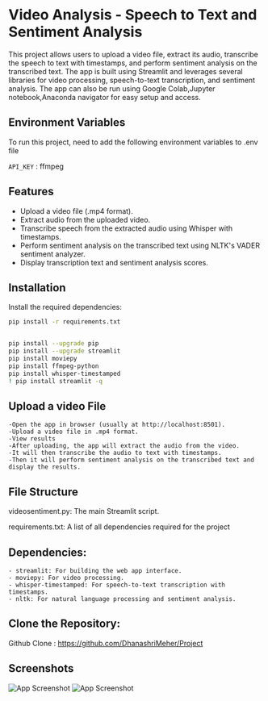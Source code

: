 
# Video Analysis - Speech to Text and Sentiment Analysis 

This project allows users to upload a video file, extract its audio, transcribe the speech to text with timestamps, and perform sentiment analysis on the transcribed text. The app is built using Streamlit and leverages several libraries for video processing, speech-to-text transcription, and sentiment analysis. The app can also be run using Google Colab,Jupyter notebook,Anaconda navigator for easy setup and access.




## Environment Variables

To run this project, need to add the following environment variables to .env file

`API_KEY` : ffmpeg 



## Features

- Upload a video file (.mp4 format).
- Extract audio from the uploaded video.
- Transcribe speech from the extracted audio using   Whisper with timestamps.
-  Perform sentiment analysis on the transcribed text using NLTK's VADER sentiment analyzer.
- Display transcription text and sentiment analysis scores.




## Installation

Install the required dependencies:

```bash
pip install -r requirements.txt


pip install --upgrade pip
pip install --upgrade streamlit
pip install moviepy
pip install ffmpeg-python
pip install whisper-timestamped
! pip install streamlit -q
```
    
## Upload a video File

```
-Open the app in browser (usually at http://localhost:8501).
-Upload a video file in .mp4 format.
-View results
-After uploading, the app will extract the audio from the video.
-It will then transcribe the audio to text with timestamps.
-Then it will perform sentiment analysis on the transcribed text and display the results.
```


## File Structure

videosentiment.py: The main Streamlit script.

requirements.txt: A list of all dependencies required for the project


## Dependencies:

```
- streamlit: For building the web app interface.
- moviepy: For video processing.
- whisper-timestamped: For speech-to-text transcription with timestamps.
- nltk: For natural language processing and sentiment analysis. 
```

## Clone the Repository:
Github Clone : https://github.com/DhanashriMeher/Project


## Screenshots

![App Screenshot](file:///C:/Users/Dhanashri/Desktop/screenshot1.png)
![App Screenshot](file:///C:/Users/Dhanashri/Desktop/screenshot2.png)
